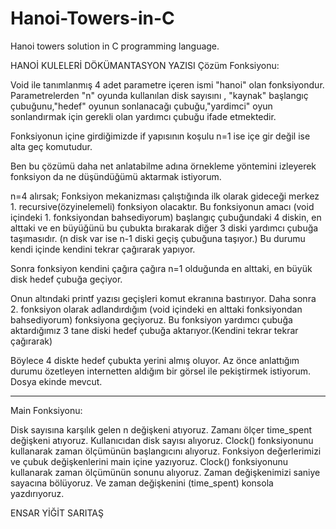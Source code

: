 # Hanoi-Towers-in-C
Hanoi towers solution in C programming language.
	
HANOİ KULELERİ DÖKÜMANTASYON YAZISI
Çözüm Fonksiyonu:
 
Void ile tanımlanmış 4 adet parametre içeren ismi "hanoi" olan fonksiyondur. Parametrelerden "n" oyunda kullanılan disk sayısını , "kaynak" başlangıç çubuğunu,"hedef" oyunun sonlanacağı çubuğu,"yardimci" oyun sonlandırmak için gerekli olan yardımcı çubuğu ifade etmektedir.

Fonksiyonun içine girdiğimizde if yapısının koşulu n=1 ise içe gir değil ise alta geç komutudur.

Ben bu çözümü daha net anlatabilme adına örnekleme yöntemini izleyerek fonksiyon da ne düşündüğümü aktarmak istiyorum.

n=4 alırsak;
Fonksiyon mekanizması çalıştığında ilk olarak gideceği merkez 1. recursive(özyinelemeli) fonksiyon olacaktır. Bu fonksiyonun amacı (void içindeki 1. fonksiyondan bahsediyorum) başlangıç çubuğundaki 4 diskin, en alttaki ve en büyüğünü bu çubukta bırakarak diğer 3 diski yardımcı çubuğa taşımasıdır. (n disk var ise n-1 diski geçiş çubuğuna taşıyor.) Bu durumu kendi içinde kendini tekrar çağırarak yapıyor.

Sonra fonksiyon kendini çağıra çağıra n=1 olduğunda en alttaki, en büyük disk hedef çubuğa geçiyor.

Onun altındaki printf yazısı geçişleri komut ekranına bastırıyor.
Daha sonra 2. fonksiyon olarak adlandırdığım (void içindeki en alttaki fonksiyondan bahsediyorum) fonksiyona geçiyoruz. Bu fonksiyon yardımcı çubuğa aktardığımız 3 tane diski hedef çubuğa aktarıyor.(Kendini tekrar tekrar çağırarak) 

Böylece 4 diskte hedef çubukta yerini almış oluyor. Az önce anlattığım durumu özetleyen internetten aldığım bir görsel ile pekiştirmek istiyorum. Dosya ekinde mevcut.
 
-----------------------------------------------------------------------------------------------------------------------
Main Fonksiyonu:
 
Disk sayısına karşılık gelen n değişkeni atıyoruz.  Zamanı ölçer  time_spent değişkeni atıyoruz. 
Kullanıcıdan disk sayısı alıyoruz.
Clock() fonksiyonunu kullanarak zaman ölçümünün başlangıcını alıyoruz.
Fonksiyon değerlerimizi ve çubuk değişkenlerini main içine yazıyoruz.
Clock() fonksiyonunu kullanarak zaman ölçümünün sonunu alıyoruz.
Zaman değişkenimizi saniye sayacına bölüyoruz.
Ve zaman değişkenini (time_spent) konsola yazdırıyoruz.

ENSAR YİĞİT SARITAŞ




  
